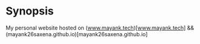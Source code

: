 # Synopsis

My personal website hosted on (www.mayank.tech)[www.mayank.tech] && (mayank26saxena.github.io)[mayank26saxena.github.io]
